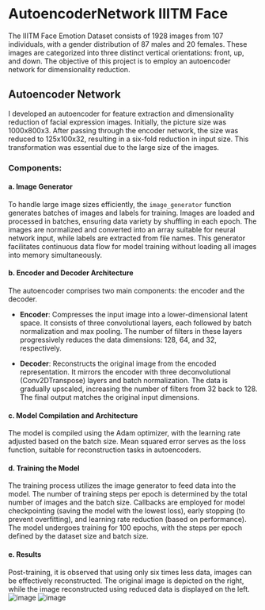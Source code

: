 # AutoencoderNetwork IIITM Face

The IIITM Face Emotion Dataset consists of 1928 images from 107 individuals, with a gender distribution of 87 males and 20 females. These images are categorized into three distinct vertical orientations: front, up, and down. The objective of this project is to employ an autoencoder network for dimensionality reduction.

## Autoencoder Network

I developed an autoencoder for feature extraction and dimensionality reduction of facial expression images. Initially, the picture size was 1000x800x3. After passing through the encoder network, the size was reduced to 125x100x32, resulting in a six-fold reduction in input size. This transformation was essential due to the large size of the images.

### Components:

#### a. Image Generator

To handle large image sizes efficiently, the `image_generator` function generates batches of images and labels for training. Images are loaded and processed in batches, ensuring data variety by shuffling in each epoch. The images are normalized and converted into an array suitable for neural network input, while labels are extracted from file names. This generator facilitates continuous data flow for model training without loading all images into memory simultaneously.

#### b. Encoder and Decoder Architecture

The autoencoder comprises two main components: the encoder and the decoder.

- **Encoder**: Compresses the input image into a lower-dimensional latent space. It consists of three convolutional layers, each followed by batch normalization and max pooling. The number of filters in these layers progressively reduces the data dimensions: 128, 64, and 32, respectively.
  
- **Decoder**: Reconstructs the original image from the encoded representation. It mirrors the encoder with three deconvolutional (Conv2DTranspose) layers and batch normalization. The data is gradually upscaled, increasing the number of filters from 32 back to 128. The final output matches the original input dimensions.

#### c. Model Compilation and Architecture

The model is compiled using the Adam optimizer, with the learning rate adjusted based on the batch size. Mean squared error serves as the loss function, suitable for reconstruction tasks in autoencoders.

#### d. Training the Model

The training process utilizes the image generator to feed data into the model. The number of training steps per epoch is determined by the total number of images and the batch size. Callbacks are employed for model checkpointing (saving the model with the lowest loss), early stopping (to prevent overfitting), and learning rate reduction (based on performance). The model undergoes training for 100 epochs, with the steps per epoch defined by the dataset size and batch size.

#### e. Results

Post-training, it is observed that using only six times less data, images can be effectively reconstructed. The original image is depicted on the right, while the image reconstructed using reduced data is displayed on the left.
![image](https://github.com/piotrwojslawski/AutoencoderNetwork/assets/55345644/7d66aede-d8e9-4704-b388-d42201ec9239)
![image](https://github.com/piotrwojslawski/AutoencoderNetwork/assets/55345644/18c34779-294c-4aa5-b94d-52cd08af50b0)

